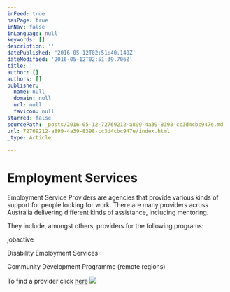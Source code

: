 ```yaml
---
inFeed: true
hasPage: true
inNav: false
inLanguage: null
keywords: []
description: ''
datePublished: '2016-05-12T02:51:40.140Z'
dateModified: '2016-05-12T02:51:39.706Z'
title: ''
author: []
authors: []
publisher:
  name: null
  domain: null
  url: null
  favicon: null
starred: false
sourcePath: _posts/2016-05-12-72769212-a899-4a39-8398-cc3d4cbc947e.md
url: 72769212-a899-4a39-8398-cc3d4cbc947e/index.html
_type: Article

---
```

# Employment Services

Employment Service
Providers are agencies that provide various kinds of support for people looking
for work. There are many providers across Australia delivering different kinds
of assistance, including mentoring.

They include, amongst others,
providers for the following programs:

jobactive

Disability Employment Services

Community Development Programme (remote regions)

To find a provider click [here][0]
![](https://the-grid-user-content.s3-us-west-2.amazonaws.com/97f0c67f-98e8-4874-8f59-e75e42d20d47.jpg)

[0]: https://jobsearch.gov.au/serviceproviders/search?jsk=1